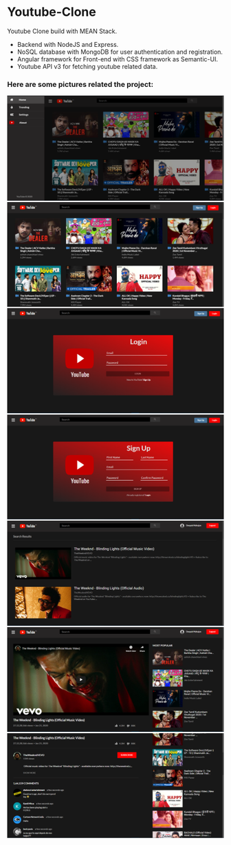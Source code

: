 # Youtube-Clone
Youtube Clone build with MEAN Stack.
* Backend with NodeJS and Express.
* NoSQL database with MongoDB for user authentication and registration.
* Angular framework for Front-end with CSS framework as Semantic-UI.
* Youtube API v3 for fetching youtube related data.
### Here are some pictures related the project:
![YT1](images/YT1.PNG)
![YT2](images/YT2.PNG)
![YT3](images/YT3.PNG)
![YT4](images/YT4.PNG)
![YT5](images/YT5.PNG)
![YT6](images/YT6.PNG)
![YT7](images/YT7.PNG)
